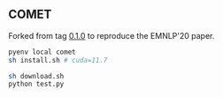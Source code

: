 ## COMET

Forked from tag [0.1.0](https://github.com/Unbabel/COMET/releases) to reproduce the EMNLP'20 paper.

```bash
pyenv local comet
sh install.sh # cuda=11.7
```

```bash
sh download.sh
python test.py
```
